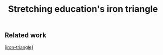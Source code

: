 ﻿---
backlinks:
- title: Seek
  url: /seek/seek.html
- title: Seek triage list
  url: /seek/seek-triage.html
tags:
- seek
title: Stretching education's iron triangle
type: note
---
## Related work

[[iron-triangle]]


[//begin]: # "Autogenerated link references for markdown compatibility"
[iron-triangle]: ../sense/Design/iron-triangle "Iron Triangle"
[//end]: # "Autogenerated link references"